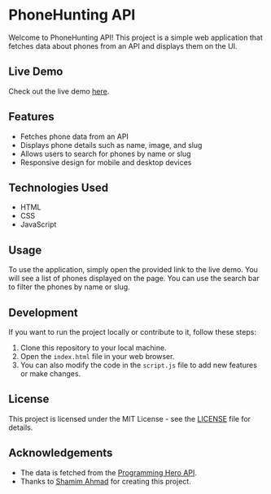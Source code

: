 # PhoneHunting API

Welcome to PhoneHunting API! This project is a simple web application that fetches data about phones from an API and displays them on the UI.

## Live Demo

Check out the live demo [here]([https://shamimahmadup11.github.io/PhonHUntingApi/](https://phon-h-unting-api.vercel.app/)).

## Features

- Fetches phone data from an API
- Displays phone details such as name, image, and slug
- Allows users to search for phones by name or slug
- Responsive design for mobile and desktop devices

## Technologies Used

- HTML
- CSS
- JavaScript

## Usage

To use the application, simply open the provided link to the live demo. You will see a list of phones displayed on the page. You can use the search bar to filter the phones by name or slug.

## Development

If you want to run the project locally or contribute to it, follow these steps:

1. Clone this repository to your local machine.
2. Open the `index.html` file in your web browser.
3. You can also modify the code in the `script.js` file to add new features or make changes.

## License

This project is licensed under the MIT License - see the [LICENSE](LICENSE) file for details.

## Acknowledgements

- The data is fetched from the [Programming Hero API](https://openapi.programming-hero.com/).
- Thanks to [Shamim Ahmad](https://github.com/shamimahmadup11) for creating this project.
